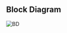 
## Block Diagram
![BD](https://user-images.githubusercontent.com/94483005/144438093-bd14ec33-1cd4-48cf-acf8-2aa07ac89cb3.png)


